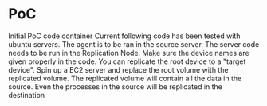# PoC
Initial PoC code container
Current following code has been tested with ubuntu servers.
The agent is to be ran in the source server. The server code needs to be run in the Replication Node. Make sure the device names are given properly in the code. You can replicate the root device to a "target device". Spin up a EC2 server and replace the root volume with the replicated volume. The replicated volume will contain all the data in the source. Even the processes in the source will be replicated in the destination